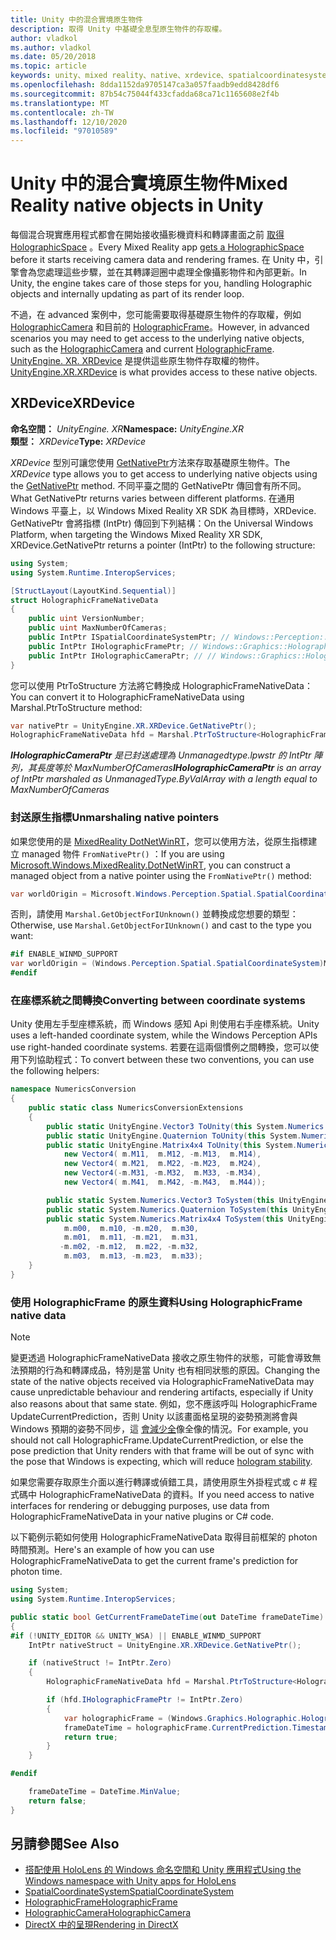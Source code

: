 ```yaml
---
title: Unity 中的混合實境原生物件
description: 取得 Unity 中基礎全息型原生物件的存取權。
author: vladkol
ms.author: vladkol
ms.date: 05/20/2018
ms.topic: article
keywords: unity、mixed reality、native、xrdevice、spatialcoordinatesystem、holographicframe、holographiccamera、ispatialcoordinatesystem、iholographicframe、iholographiccamera、getnativeptr、mixed reality 耳機、windows mixed reality 耳機、虛擬實境耳機
ms.openlocfilehash: 8dda1152da9705147ca3a057faadb9edd8428df6
ms.sourcegitcommit: 87b54c75044f433cfadda68ca71c1165608e2f4b
ms.translationtype: MT
ms.contentlocale: zh-TW
ms.lasthandoff: 12/10/2020
ms.locfileid: "97010589"
---
```

# <a name="mixed-reality-native-objects-in-unity"></a><span data-ttu-id="c6cd9-104">Unity 中的混合實境原生物件</span><span class="sxs-lookup"><span data-stu-id="c6cd9-104">Mixed Reality native objects in Unity</span></span>

<span data-ttu-id="c6cd9-105">每個混合現實應用程式都會在開始接收攝影機資料和轉譯畫面之前 [取得 HolographicSpace](../native/getting-a-holographicspace.md) 。</span><span class="sxs-lookup"><span data-stu-id="c6cd9-105">Every Mixed Reality app [gets a HolographicSpace](../native/getting-a-holographicspace.md) before it starts receiving camera data and rendering frames.</span></span> <span data-ttu-id="c6cd9-106">在 Unity 中，引擎會為您處理這些步驟，並在其轉譯迴圈中處理全像攝影物件和內部更新。</span><span class="sxs-lookup"><span data-stu-id="c6cd9-106">In Unity, the engine takes care of those steps for you, handling Holographic objects and internally updating as part of its render loop.</span></span>

<span data-ttu-id="c6cd9-107">不過，在 advanced 案例中，您可能需要取得基礎原生物件的存取權，例如 <a href="https://docs.microsoft.com/uwp/api/windows.graphics.holographic.holographiccamera" target="_blank">HolographicCamera</a> 和目前的 <a href="https://docs.microsoft.com/uwp/api/windows.graphics.holographic.holographicframe" target="_blank">HolographicFrame</a>。</span><span class="sxs-lookup"><span data-stu-id="c6cd9-107">However, in advanced scenarios you may need to get access to the underlying native objects, such as the <a href="https://docs.microsoft.com/uwp/api/windows.graphics.holographic.holographiccamera" target="_blank">HolographicCamera</a> and current <a href="https://docs.microsoft.com/uwp/api/windows.graphics.holographic.holographicframe" target="_blank">HolographicFrame</a>.</span></span> <span data-ttu-id="c6cd9-108"><a href="https://docs.unity3d.com/ScriptReference/XR.XRDevice.html" target="_blank">UnityEngine. XR. XRDevice</a> 是提供這些原生物件存取權的物件。</span><span class="sxs-lookup"><span data-stu-id="c6cd9-108"><a href="https://docs.unity3d.com/ScriptReference/XR.XRDevice.html" target="_blank">UnityEngine.XR.XRDevice</a> is what provides access to these native objects.</span></span>

## <a name="xrdevice"></a><span data-ttu-id="c6cd9-109">XRDevice</span><span class="sxs-lookup"><span data-stu-id="c6cd9-109">XRDevice</span></span> 

<span data-ttu-id="c6cd9-110">**命名空間：** *UnityEngine. XR*</span><span class="sxs-lookup"><span data-stu-id="c6cd9-110">**Namespace:** *UnityEngine.XR*</span></span><br>
<span data-ttu-id="c6cd9-111">**類型：** *XRDevice*</span><span class="sxs-lookup"><span data-stu-id="c6cd9-111">**Type:** *XRDevice*</span></span>

<span data-ttu-id="c6cd9-112">*XRDevice* 型別可讓您使用 <a href="https://docs.unity3d.com/ScriptReference/XR.XRDevice.GetNativePtr.html" target="_blank">GetNativePtr</a>方法來存取基礎原生物件。</span><span class="sxs-lookup"><span data-stu-id="c6cd9-112">The *XRDevice* type allows you to get access to underlying native objects using the <a href="https://docs.unity3d.com/ScriptReference/XR.XRDevice.GetNativePtr.html" target="_blank">GetNativePtr</a> method.</span></span> <span data-ttu-id="c6cd9-113">不同平臺之間的 GetNativePtr 傳回會有所不同。</span><span class="sxs-lookup"><span data-stu-id="c6cd9-113">What GetNativePtr returns varies between different platforms.</span></span> <span data-ttu-id="c6cd9-114">在通用 Windows 平臺上，以 Windows Mixed Reality XR SDK 為目標時，XRDevice. GetNativePtr 會將指標 (IntPtr) 傳回到下列結構：</span><span class="sxs-lookup"><span data-stu-id="c6cd9-114">On the Universal Windows Platform, when targeting the Windows Mixed Reality XR SDK, XRDevice.GetNativePtr returns a pointer (IntPtr) to the following structure:</span></span> 

```cs
using System;
using System.Runtime.InteropServices;

[StructLayout(LayoutKind.Sequential)]
struct HolographicFrameNativeData
{
    public uint VersionNumber;
    public uint MaxNumberOfCameras;
    public IntPtr ISpatialCoordinateSystemPtr; // Windows::Perception::Spatial::ISpatialCoordinateSystem
    public IntPtr IHolographicFramePtr; // Windows::Graphics::Holographic::IHolographicFrame 
    public IntPtr IHolographicCameraPtr; // // Windows::Graphics::Holographic::IHolographicCamera
}
```
<span data-ttu-id="c6cd9-115">您可以使用 PtrToStructure 方法將它轉換成 HolographicFrameNativeData：</span><span class="sxs-lookup"><span data-stu-id="c6cd9-115">You can convert it to HolographicFrameNativeData using Marshal.PtrToStructure method:</span></span>
```cs
var nativePtr = UnityEngine.XR.XRDevice.GetNativePtr();
HolographicFrameNativeData hfd = Marshal.PtrToStructure<HolographicFrameNativeData>(nativePtr);
```
<span data-ttu-id="c6cd9-116">***IHolographicCameraPtr** 是已封送處理為 Unmanagedtype.lpwstr 的 IntPtr 陣列，其長度等於 MaxNumberOfCameras*</span><span class="sxs-lookup"><span data-stu-id="c6cd9-116">***IHolographicCameraPtr** is an array of IntPtr marshaled as UnmanagedType.ByValArray with a length equal to MaxNumberOfCameras*</span></span> 

### <a name="unmarshaling-native-pointers"></a><span data-ttu-id="c6cd9-117">封送原生指標</span><span class="sxs-lookup"><span data-stu-id="c6cd9-117">Unmarshaling native pointers</span></span>

<span data-ttu-id="c6cd9-118">如果您使用的是 [MixedReality DotNetWinRT](https://www.nuget.org/packages/Microsoft.Windows.MixedReality.DotNetWinRT)，您可以使用方法，從原生指標建立 managed 物件 `FromNativePtr()` ：</span><span class="sxs-lookup"><span data-stu-id="c6cd9-118">If you are using [Microsoft.Windows.MixedReality.DotNetWinRT](https://www.nuget.org/packages/Microsoft.Windows.MixedReality.DotNetWinRT), you can construct a managed object from a native pointer using the `FromNativePtr()` method:</span></span>

```cs
var worldOrigin = Microsoft.Windows.Perception.Spatial.SpatialCoordinateSystem.FromNativePtr(hfd.ISpatialCoordinateSystemPtr);
```

<span data-ttu-id="c6cd9-119">否則，請使用 `Marshal.GetObjectForIUnknown()` 並轉換成您想要的類型：</span><span class="sxs-lookup"><span data-stu-id="c6cd9-119">Otherwise, use `Marshal.GetObjectForIUnknown()` and cast to the type you want:</span></span>

```cs
#if ENABLE_WINMD_SUPPORT
var worldOrigin = (Windows.Perception.Spatial.SpatialCoordinateSystem)Marshal.GetObjectForIUnknown(hfd.ISpatialCoordinateSystemPtr);
#endif
```

### <a name="converting-between-coordinate-systems"></a><span data-ttu-id="c6cd9-120">在座標系統之間轉換</span><span class="sxs-lookup"><span data-stu-id="c6cd9-120">Converting between coordinate systems</span></span>

<span data-ttu-id="c6cd9-121">Unity 使用左手型座標系統，而 Windows 感知 Api 則使用右手座標系統。</span><span class="sxs-lookup"><span data-stu-id="c6cd9-121">Unity uses a left-handed coordinate system, while the Windows Perception APIs use right-handed coordinate systems.</span></span> <span data-ttu-id="c6cd9-122">若要在這兩個慣例之間轉換，您可以使用下列協助程式：</span><span class="sxs-lookup"><span data-stu-id="c6cd9-122">To convert between these two conventions, you can use the following helpers:</span></span>

```cs
namespace NumericsConversion
{
    public static class NumericsConversionExtensions
    {
        public static UnityEngine.Vector3 ToUnity(this System.Numerics.Vector3 v) => new UnityEngine.Vector3(v.X, v.Y, -v.Z);
        public static UnityEngine.Quaternion ToUnity(this System.Numerics.Quaternion q) => new UnityEngine.Quaternion(-q.X, -q.Y, q.Z, q.W);
        public static UnityEngine.Matrix4x4 ToUnity(this System.Numerics.Matrix4x4 m) => new UnityEngine.Matrix4x4(
            new Vector4( m.M11,  m.M12, -m.M13,  m.M14),
            new Vector4( m.M21,  m.M22, -m.M23,  m.M24),
            new Vector4(-m.M31, -m.M32,  m.M33, -m.M34),
            new Vector4( m.M41,  m.M42, -m.M43,  m.M44));

        public static System.Numerics.Vector3 ToSystem(this UnityEngine.Vector3 v) => new System.Numerics.Vector3(v.x, v.y, -v.z);
        public static System.Numerics.Quaternion ToSystem(this UnityEngine.Quaternion q) => new System.Numerics.Quaternion(-q.x, -q.y, q.z, q.w);
        public static System.Numerics.Matrix4x4 ToSystem(this UnityEngine.Matrix4x4 m) => new System.Numerics.Matrix4x4(
            m.m00,  m.m10, -m.m20,  m.m30,
            m.m01,  m.m11, -m.m21,  m.m31,
           -m.m02, -m.m12,  m.m22, -m.m32,
            m.m03,  m.m13, -m.m23,  m.m33);
    }
}
```

### <a name="using-holographicframe-native-data"></a><span data-ttu-id="c6cd9-123">使用 HolographicFrame 的原生資料</span><span class="sxs-lookup"><span data-stu-id="c6cd9-123">Using HolographicFrame native data</span></span>

> [!NOTE]
> <span data-ttu-id="c6cd9-124">變更透過 HolographicFrameNativeData 接收之原生物件的狀態，可能會導致無法預期的行為和轉譯成品，特別是當 Unity 也有相同狀態的原因。</span><span class="sxs-lookup"><span data-stu-id="c6cd9-124">Changing the state of the native objects received via HolographicFrameNativeData may cause unpredictable behaviour and rendering artifacts, especially if Unity also reasons about that same state.</span></span>  <span data-ttu-id="c6cd9-125">例如，您不應該呼叫 HolographicFrame UpdateCurrentPrediction，否則 Unity 以該畫面格呈現的姿勢預測將會與 Windows 預期的姿勢不同步，這 [會減少全](../platform-capabilities-and-apis/hologram-stability.md)像全像的情況。</span><span class="sxs-lookup"><span data-stu-id="c6cd9-125">For example, you should not call HolographicFrame.UpdateCurrentPrediction, or else the pose prediction that Unity renders with that frame will be out of sync with the pose that Windows is expecting, which will reduce [hologram stability](../platform-capabilities-and-apis/hologram-stability.md).</span></span>

<span data-ttu-id="c6cd9-126">如果您需要存取原生介面以進行轉譯或偵錯工具，請使用原生外掛程式或 c # 程式碼中 HolographicFrameNativeData 的資料。</span><span class="sxs-lookup"><span data-stu-id="c6cd9-126">If you need access to native interfaces for rendering or debugging purposes, use data from HolographicFrameNativeData in your native plugins or C# code.</span></span> 

<span data-ttu-id="c6cd9-127">以下範例示範如何使用 HolographicFrameNativeData 取得目前框架的 photon 時間預測。</span><span class="sxs-lookup"><span data-stu-id="c6cd9-127">Here's an example of how you can use HolographicFrameNativeData to get the current frame's prediction for photon time.</span></span> 

```cs
using System;
using System.Runtime.InteropServices;

public static bool GetCurrentFrameDateTime(out DateTime frameDateTime)
{
#if (!UNITY_EDITOR && UNITY_WSA) || ENABLE_WINMD_SUPPORT
    IntPtr nativeStruct = UnityEngine.XR.XRDevice.GetNativePtr();

    if (nativeStruct != IntPtr.Zero)
    {
        HolographicFrameNativeData hfd = Marshal.PtrToStructure<HolographicFrameNativeData>(nativeStruct);

        if (hfd.IHolographicFramePtr != IntPtr.Zero)
        {
            var holographicFrame = (Windows.Graphics.Holographic.HolographicFrame)Marshal.GetObjectForIUnknown(hfd.IHolographicFramePtr);
            frameDateTime = holographicFrame.CurrentPrediction.Timestamp.TargetTime.DateTime;
            return true;
        }
    }

#endif

    frameDateTime = DateTime.MinValue;
    return false;
}

```

## <a name="see-also"></a><span data-ttu-id="c6cd9-128">另請參閱</span><span class="sxs-lookup"><span data-stu-id="c6cd9-128">See Also</span></span>
* [<span data-ttu-id="c6cd9-129">搭配使用 HoloLens 的 Windows 命名空間和 Unity 應用程式</span><span class="sxs-lookup"><span data-stu-id="c6cd9-129">Using the Windows namespace with Unity apps for HoloLens</span></span>](using-the-windows-namespace-with-unity-apps-for-hololens.md)
* <span data-ttu-id="c6cd9-130"><a href="https://docs.microsoft.com/uwp/api/windows.perception.spatial.spatialcoordinatesystem" target="_blank">SpatialCoordinateSystem</a></span><span class="sxs-lookup"><span data-stu-id="c6cd9-130"><a href="https://docs.microsoft.com/uwp/api/windows.perception.spatial.spatialcoordinatesystem" target="_blank">SpatialCoordinateSystem</a></span></span>
* <span data-ttu-id="c6cd9-131"><a href="https://docs.microsoft.com/uwp/api/windows.graphics.holographic.holographicframe" target="_blank">HolographicFrame</a></span><span class="sxs-lookup"><span data-stu-id="c6cd9-131"><a href="https://docs.microsoft.com/uwp/api/windows.graphics.holographic.holographicframe" target="_blank">HolographicFrame</a></span></span>
* <span data-ttu-id="c6cd9-132"><a href="https://docs.microsoft.com/uwp/api/windows.graphics.holographic.holographiccamera" target="_blank">HolographicCamera</a></span><span class="sxs-lookup"><span data-stu-id="c6cd9-132"><a href="https://docs.microsoft.com/uwp/api/windows.graphics.holographic.holographiccamera" target="_blank">HolographicCamera</a></span></span>
* [<span data-ttu-id="c6cd9-133">DirectX 中的呈現</span><span class="sxs-lookup"><span data-stu-id="c6cd9-133">Rendering in DirectX</span></span>](../native/rendering-in-directx.md)
